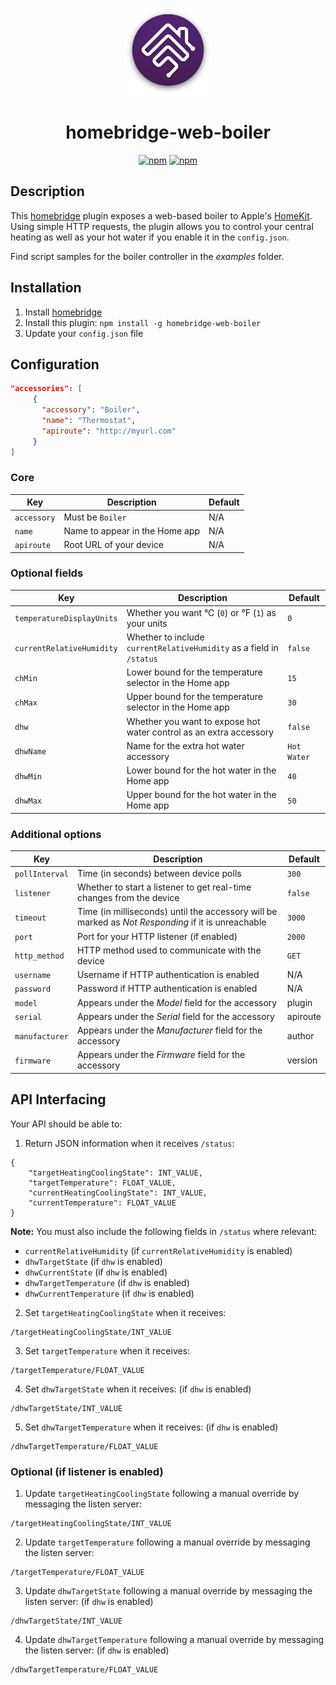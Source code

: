 <p align="center">
  <a href="https://github.com/homebridge/homebridge"><img src="https://raw.githubusercontent.com/homebridge/branding/master/logos/homebridge-color-round-stylized.png" height="140"></a>
</p>

<span align="center">

# homebridge-web-boiler

[![npm](https://img.shields.io/npm/v/homebridge-web-boiler.svg)](https://www.npmjs.com/package/homebridge-web-boiler) [![npm](https://img.shields.io/npm/dt/homebridge-web-boiler.svg)](https://www.npmjs.com/package/homebridge-web-boiler)

</span>

## Description

This [homebridge](https://github.com/nfarina/homebridge) plugin exposes a web-based boiler to Apple's [HomeKit](http://www.apple.com/ios/home/). Using simple HTTP requests, the plugin allows you to control your central heating as well as your hot water if you enable it in the `config.json`.

Find script samples for the boiler controller in the _examples_ folder.

## Installation

1. Install [homebridge](https://github.com/nfarina/homebridge#installation-details)
2. Install this plugin: `npm install -g homebridge-web-boiler`
3. Update your `config.json` file

## Configuration

```json
"accessories": [
     {
       "accessory": "Boiler",
       "name": "Thermostat",
       "apiroute": "http://myurl.com"
     }
]
```

### Core
| Key | Description | Default |
| --- | --- | --- |
| `accessory` | Must be `Boiler` | N/A |
| `name` | Name to appear in the Home app | N/A |
| `apiroute` | Root URL of your device | N/A |

### Optional fields
| Key | Description | Default |
| --- | --- | --- |
| `temperatureDisplayUnits` | Whether you want °C (`0`) or °F (`1`) as your units | `0` |
| `currentRelativeHumidity` | Whether to include `currentRelativeHumidity` as a field in `/status` | `false` |
| `chMin` | Lower bound for the temperature selector in the Home app | `15` |
| `chMax` | Upper bound for the temperature selector in the Home app | `30` |
| `dhw` | Whether you want to expose hot water control as an extra accessory | `false` |
| `dhwName` | Name for the extra hot water accessory | `Hot Water` |
| `dhwMin` | Lower bound for the hot water in the Home app | `40` |
| `dhwMax` | Upper bound for the hot water in the Home app | `50` |

### Additional options
| Key | Description | Default |
| --- | --- | --- |
| `pollInterval` | Time (in seconds) between device polls | `300` |
| `listener` | Whether to start a listener to get real-time changes from the device | `false` |
| `timeout` | Time (in milliseconds) until the accessory will be marked as _Not Responding_ if it is unreachable | `3000` |
| `port` | Port for your HTTP listener (if enabled) | `2000` |
| `http_method` | HTTP method used to communicate with the device | `GET` |
| `username` | Username if HTTP authentication is enabled | N/A |
| `password` | Password if HTTP authentication is enabled | N/A |
| `model` | Appears under the _Model_ field for the accessory | plugin |
| `serial` | Appears under the _Serial_ field for the accessory | apiroute |
| `manufacturer` | Appears under the _Manufacturer_ field for the accessory | author |
| `firmware` | Appears under the _Firmware_ field for the accessory | version |

## API Interfacing

Your API should be able to:

1. Return JSON information when it receives `/status`:
```
{
    "targetHeatingCoolingState": INT_VALUE,
    "targetTemperature": FLOAT_VALUE,
    "currentHeatingCoolingState": INT_VALUE,
    "currentTemperature": FLOAT_VALUE
}
```

**Note:** You must also include the following fields in `/status` where relevant:

- `currentRelativeHumidity` (if `currentRelativeHumidity` is enabled)
- `dhwTargetState` (if `dhw` is enabled)
- `dhwCurrentState` (if `dhw` is enabled)
- `dhwTargetTemperature` (if `dhw` is enabled)
- `dhwCurrentTemperature` (if `dhw` is enabled)

2. Set `targetHeatingCoolingState` when it receives:
```
/targetHeatingCoolingState/INT_VALUE
```

3. Set `targetTemperature` when it receives:
```
/targetTemperature/FLOAT_VALUE
```

4. Set `dhwTargetState` when it receives: (if `dhw` is enabled)
```
/dhwTargetState/INT_VALUE
```

5. Set `dhwTargetTemperature` when it receives: (if `dhw` is enabled)
```
/dhwTargetTemperature/FLOAT_VALUE
```

### Optional (if listener is enabled)

1. Update `targetHeatingCoolingState` following a manual override by messaging the listen server:
```
/targetHeatingCoolingState/INT_VALUE
```

2. Update `targetTemperature` following a manual override by messaging the listen server:
```
/targetTemperature/FLOAT_VALUE
```

3. Update `dhwTargetState` following a manual override by messaging the listen server: (if `dhw` is enabled)
```
/dhwTargetState/INT_VALUE
```

4. Update `dhwTargetTemperature` following a manual override by messaging the listen server: (if `dhw` is enabled)
```
/dhwTargetTemperature/FLOAT_VALUE
```
